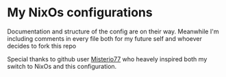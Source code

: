 # My NixOs configurations

Documentation and structure of the config are on their way. Meanwhile I'm including comments in every file both for my future self and whoever decides to fork this repo

Special thanks to github user [Misterio77](https://github.com/Misterio77) who heavely inspired both my switch to NixOs and this configuration.
